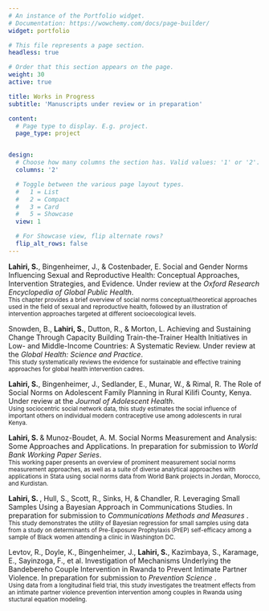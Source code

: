 ```yaml
---
# An instance of the Portfolio widget.
# Documentation: https://wowchemy.com/docs/page-builder/
widget: portfolio

# This file represents a page section.
headless: true

# Order that this section appears on the page.
weight: 30
active: true

title: Works in Progress
subtitle: 'Manuscripts under review or in preparation'

content:
  # Page type to display. E.g. project.
  page_type: project


design:
  # Choose how many columns the section has. Valid values: '1' or '2'.
  columns: '2'

  # Toggle between the various page layout types.
  #   1 = List
  #   2 = Compact
  #   3 = Card
  #   5 = Showcase
  view: 1

  # For Showcase view, flip alternate rows?
  flip_alt_rows: false
---
```

  
<b>Lahiri, S.</b>, Bingenheimer, J., & Costenbader, E. Social and Gender Norms Influencing Sexual and Reproductive Health: Conceptual Approaches, Intervention Strategies, and Evidence. Under review at the <i>Oxford Research Encyclopedia of Global Public Health</i>. 
<br>
<small>This chapter provides a brief overview of social norms conceptual/theoretical approaches used in the field of sexual and reproductive health, followed by an illustration of intervention approaches targeted at different socioecological levels. </small> 

Snowden, B., <b>Lahiri, S.</b>, Dutton, R., & Morton, L. Achieving and Sustaining Change Through Capacity Building Train-the-Trainer Health Initiatives in Low- and Middle-Income Countries: A Systematic Review. Under review at the <i>Global Health: Science and Practice</i>. 
<br>
<small>This study systematically reviews the evidence for sustainable and effective training approaches for global health intervention cadres. </small> 

<b>Lahiri, S.</b>, Bingenheimer, J., Sedlander, E., Munar, W., & Rimal, R. The Role of Social Norms on Adolescent Family Planning in Rural
Kilifi County, Kenya. Under review at the <i>Journal of Adolescent Health</i>. 
<br>
<small> Using sociocentric social network data, this study estimates the social influence of important others on individual modern contraceptive use among adolescents in rural Kenya. </small>

<b>Lahiri, S. </b> & Munoz-Boudet, A. M. Social Norms Measurement and Analysis: Some Approaches and Applications. In preparation for submission to <i>World Bank Working Paper Series</i>. 
<br>
<small> This working paper presents an overview of prominent measurement social norms measurement approaches, as well as a suite of diverse analytical approaches with applications in Stata using social norms data from World Bank projects in Jordan, Morocco, and Kurdistan. </small>

<b>Lahiri, S. </b>, Hull, S., Scott, R., Sinks, H, & Chandler, R. Leveraging Small Samples Using a Bayesian Approach in Communications Studies. In preparation for submission to <i> Communications Methods and Measures </i>. 
<br>
<small> This study demonstrates the utility of Bayesian regression for small samples using data from a study on determinants of Pre-Exposure Prophylaxis (PrEP) self-efficacy among a sample of Black women attending a clinic in Washington DC. </small>

Levtov, R., Doyle, K., Bingenheimer, J., <b>Lahiri, S.</b>, Kazimbaya, S., Karamage, E., Sayinzoga, F., et al. Investigation of Mechanisms Underlying the Bandebereho Couple Intervention in Rwanda to Prevent Intimate Partner Violence. In preparation for submission to <i> Prevention Science </i>. 
<br>
<small> Using data from a longitudinal field trial, this study investigates the treatment effects from an intimate partner violence prevention intervention among couples in Rwanda using stuctural equation modeling. </small>






  

